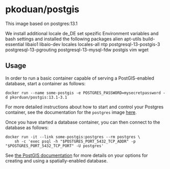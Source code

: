 # pkoduan/postgis

This image based on postgres:13.1

We install additional locale de_DE set spezific Environment variables and bash settings and installed the following packages
  alien
  apt-utils
  build-essential
  libaio1
  libaio-dev
  locales
  locales-all
  ntp
  postgresql-13-postgis-3
  postgresql-13-pgrouting
  postgresql-13-mysql-fdw
  postgis
  vim
  wget

## Usage

In order to run a basic container capable of serving a PostGIS-enabled database,
start a container as follows:

    docker run --name some-postgis -e POSTGRES_PASSWORD=mysecretpassword -d pkorduan/postgis:13.1-3.1

For more detailed instructions about how to start and control your Postgres
container, see the documentation for the `postgres` image
[here](https://registry.hub.docker.com/_/postgres/).

Once you have started a database container, you can then connect to the
database as follows:

    docker run -it --link some-postgis:postgres --rm postgres \
        sh -c 'exec psql -h "$POSTGRES_PORT_5432_TCP_ADDR" -p "$POSTGRES_PORT_5432_TCP_PORT" -U postgres'

See [the PostGIS documentation](http://postgis.net/docs/postgis_installation.html#create_new_db_extensions)
for more details on your options for creating and using a spatially-enabled database.